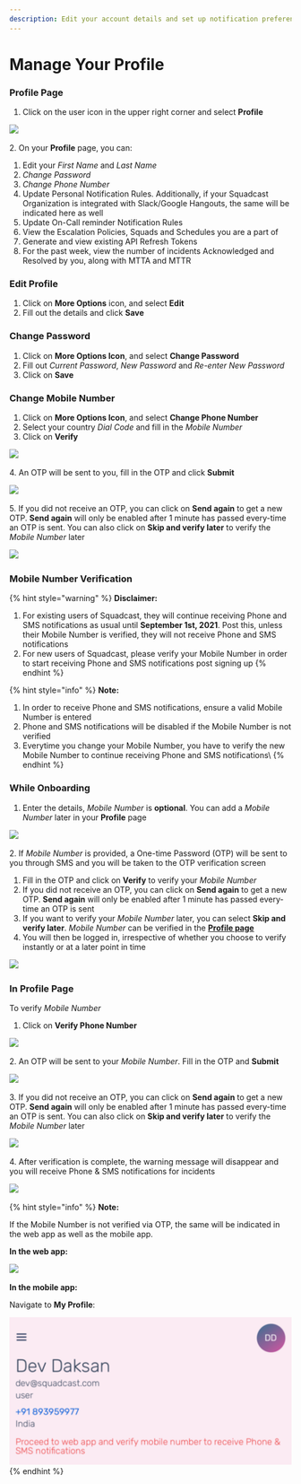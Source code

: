 ```yaml
---
description: Edit your account details and set up notification preferences
---
```


# Manage Your Profile

### Profile Page <a href="#profile-page" id="profile-page"></a>

1. Click on the user icon in the upper right corner and select **Profile**

![](../.gitbook/assets/manage\_your\_profile\_1.png)

2\. On your **Profile** page, you can:

1. Edit your _First Name_ and _Last Name_
2. _Change Password_
3. _Change Phone Number_
4. Update Personal Notification Rules. Additionally, if your Squadcast Organization is integrated with Slack/Google Hangouts, the same will be indicated here as well
5. Update On-Call reminder Notification Rules
6. View the Escalation Policies, Squads and Schedules you are a part of
7. Generate and view existing API Refresh Tokens
8. For the past week, view the number of incidents Acknowledged and Resolved by you, along with MTTA and MTTR

### Edit Profile <a href="#edit-profile" id="edit-profile"></a>

1. Click on **More Options** icon, and select **Edit**
2. Fill out the details and click **Save**

### Change Password <a href="#change-password" id="change-password"></a>

1. Click on **More Options Icon**, and select **Change Password**
2. Fill out _Current Password_, _New Password_ and _Re-enter New Password_
3. Click on **Save**

### Change Mobile Number <a href="#change-mobile-number" id="change-mobile-number"></a>

1. Click on **More Options Icon**, and select **Change Phone Number**
2. Select your country _Dial Code_ and fill in the _Mobile Number_
3. Click on **Verify**

![](<../.gitbook/assets/manage\_account\_11 (1).png>)

4\. An OTP will be sent to you, fill in the OTP and click **Submit**

![](<../.gitbook/assets/manage\_account\_12 (1).png>)

5\. If you did not receive an OTP, you can click on **Send again** to get a new OTP. **Send again** will only be enabled after 1 minute has passed every-time an OTP is sent. You can also click on **Skip and verify later** to verify the _Mobile Number_ later

![](<../.gitbook/assets/manage\_account\_13 (2).png>)

### Mobile Number Verification <a href="#mobile-number-verification" id="mobile-number-verification"></a>

{% hint style="warning" %}
**Disclaimer:**

1. For existing users of Squadcast, they will continue receiving Phone and SMS notifications as usual until **September 1st, 2021**. Post this, unless their Mobile Number is verified, they will not receive Phone and SMS notifications
2. For new users of Squadcast, please verify your Mobile Number in order to start receiving Phone and SMS notifications post signing up
{% endhint %}

{% hint style="info" %}
**Note:**

1. In order to receive Phone and SMS notifications, ensure a valid Mobile Number is entered
2. Phone and SMS notifications will be disabled if the Mobile Number is not verified
3. Everytime you change your Mobile Number, you have to verify the new Mobile Number to continue receiving Phone and SMS notifications\\
{% endhint %}

### While Onboarding <a href="#while-onboarding" id="while-onboarding"></a>

1. Enter the details, _Mobile Number_ is **optional**. You can add a _Mobile Number_ later in your **Profile** page

![](../.gitbook/assets/manage\_account\_4.png)

2\. If _Mobile Number_ is provided, a One-time Password (OTP) will be sent to you through SMS and you will be taken to the OTP verification screen

1. Fill in the OTP and click on **Verify** to verify your _Mobile Number_
2. If you did not receive an OTP, you can click on **Send again** to get a new OTP. **Send again** will only be enabled after 1 minute has passed every-time an OTP is sent
3. If you want to verify your _Mobile Number_ later, you can select **Skip and verify later**. _Mobile Number_ can be verified in the [**Profile page**](broken-reference/)
4. You will then be logged in, irrespective of whether you choose to verify instantly or at a later point in time

![](../.gitbook/assets/manage\_account\_5.png)

### In Profile Page <a href="#in-profile-page" id="in-profile-page"></a>

To verify _Mobile Number_

1. Click on **Verify Phone Number**

![](../.gitbook/assets/manage\_account\_6.png)

2\. An OTP will be sent to your _Mobile Number_. Fill in the OTP and **Submit**

![](../.gitbook/assets/manage\_account\_7.png)

3\. If you did not receive an OTP, you can click on **Send again** to get a new OTP. **Send again** will only be enabled after 1 minute has passed every-time an OTP is sent. You can also click on **Skip and verify later** to verify the _Mobile Number_ later

![](<../.gitbook/assets/manage\_account\_13 (1).png>)

4\. After verification is complete, the warning message will disappear and you will receive Phone & SMS notifications for incidents

![](../.gitbook/assets/manage\_account\_8.png)

{% hint style="info" %}
**Note:**

If the Mobile Number is not verified via OTP, the same will be indicated in the web app as well as the mobile app.

**In the web app:**

![](../.gitbook/assets/manage\_account\_14.png)

**In the mobile app:**

Navigate to **My Profile**:

<img src="../.gitbook/assets/manage_account_15.png" alt="" data-size="original">
{% endhint %}
